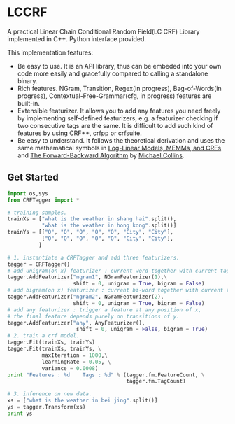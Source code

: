 LCCRF
=====

A practical Linear Chain Conditional Random Field(LC CRF) Library implemented in C++. Python interface provided.

This implementation features:

* Be easy to use. It is an API library, thus can be embeded into your own code more easily and gracefully compared to calling a standalone binary.
* Rich features. NGram, Transition, Regex(in progress), Bag-of-Words(in progress), Contextual-Free-Grammar(cfg, in progress) features are built-in.
* Extensible featurizer. It allows you to add any features you need freely by implementing self-defined featurizers, e.g. a featurizer checking if two consecutive tags are the same. It is difficult to add such kind of features by using CRF++, crfpp or crfsuite.
* Be easy to understand. It follows the theoretical derivation and uses the same mathematical symbols in [Log-Linear Models, MEMMs, and CRFs](http://www.cs.columbia.edu/~mcollins/crf.pdf) and [The Forward-Backward Algorithm](http://www.cs.columbia.edu/~mcollins/fb.pdf) by [Michael Collins](http://www.cs.columbia.edu/~mcollins/).

## Get Started

```python
import os,sys
from CRFTagger import *

# training samples.
trainXs = ["what is the weather in shang hai".split(),
           "what is the weather in hong kong".split()]
trainYs = [["O", "O", "O", "O", "O", "City", "City"],
           ["O", "O", "O", "O", "O", "City", "City"],
          ]

# 1. instantiate a CRFTagger and add three featurizers.
tagger = CRFTagger()
# add unigram(on x) featurizer : current word together with current tag.
tagger.AddFeaturizer("ngram1", NGramFeaturizer(1),\
                     shift = 0, unigram = True, bigram = False)
# add bigram(on x) featurizer : current bi-word together with current tag.
tagger.AddFeaturizer("ngram2", NGramFeaturizer(2), 
                     shift = 0, unigram = True, bigram = False)
# add any featurizer : trigger a feature at any position of x, 
# the final feature depends purely on transitions of y.
tagger.AddFeaturizer("any", AnyFeaturizer(), 
                      shift = 0, unigram = False, bigram = True)
# 2. train a crf model.
tagger.Fit(trainXs, trainYs)
tagger.Fit(trainXs, trainYs, \
           maxIteration = 1000,\
           learningRate = 0.05, \
           variance = 0.0008)
print "Features : %d    Tags : %d" % (tagger.fm.FeatureCount, \
                                      tagger.fm.TagCount)

# 3. inference on new data.
xs = ["what is the weather in bei jing".split()]
ys = tagger.Transform(xs)
print ys
```


